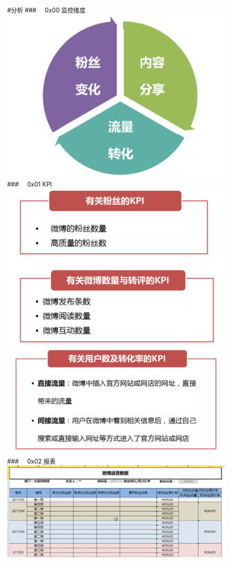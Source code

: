 #分析
###&nbsp;&nbsp;&nbsp;&nbsp;&nbsp;0x00 监控维度
![](/assets/jiankonng.png)
###&nbsp;&nbsp;&nbsp;&nbsp;&nbsp;0x01 KPI
![](/assets/wbkpi.png)
![](/assets/kpizh.png)
###&nbsp;&nbsp;&nbsp;&nbsp;&nbsp;0x02 报表
![](/assets/baobiao.png)